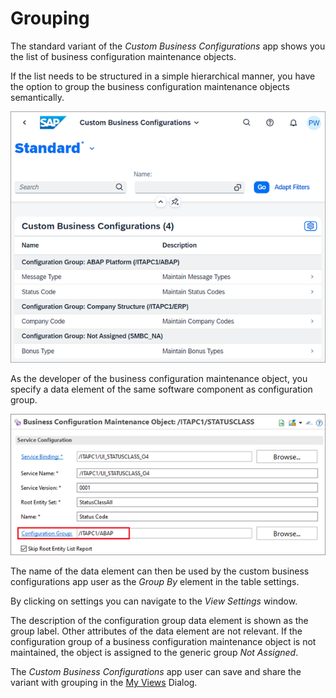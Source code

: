 <!-- loio9ae79238419e4be2aba39170ba9e616e -->

# Grouping

The standard variant of the *Custom Business Configurations* app shows you the list of business configuration maintenance objects.

If the list needs to be structured in a simple hierarchical manner, you have the option to group the business configuration maintenance objects semantically.

![](images/Grouping_Overview_b08ae3f.png)

As the developer of the business configuration maintenance object, you specify a data element of the same software component as configuration group.

![](images/Grouping_ADT_411c8ad.png)

The name of the data element can then be used by the custom business configurations app user as the *Group By* element in the table settings.

By clicking on settings you can navigate to the *View Settings* window.

The description of the configuration group data element is shown as the group label. Other attributes of the data element are not relevant. If the configuration group of a business configuration maintenance object is not maintained, the object is assigned to the generic group *Not Assigned*.

The *Custom Business Configurations* app user can save and share the variant with grouping in the [My Views](https://experience.sap.com/fiori-design-web/variant-management/#components) Dialog.

